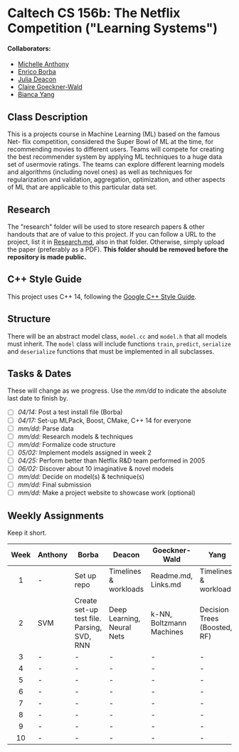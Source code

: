 # Caltech CS 156b: The Netflix Competition ("Learning Systems")

#### Collaborators:
 - [Michelle Anthony](https://github.com/michelle-aa)
 - [Enrico Borba](https://github.com/enricozb)
 - [Julia Deacon](https://github.com/jcdeacon)
 - [Claire Goeckner-Wald](http://claire.work/)
 - [Bianca Yang](https://github.com/xrdt)


## Class Description

This is a projects course in Machine Learning (ML) based on the famous Net-
flix competition, considered the Super Bowl of ML at the time, for recommending
movies to different users. Teams will compete for creating the best 
recommender system by applying ML techniques to a huge data set of usermovie
ratings. The teams can explore different learning models and algorithms
(including novel ones) as well as techniques for regularization and validation, aggregation,
optimization, and other aspects of ML that are applicable to this particular
data set.

## Research

The "research" folder will be used to store research papers & other handouts that are of value to this project. If you can follow a URL to the project, list it in [Research.md](research/Research.md), also in that folder. Otherwise, simply upload the paper (preferably as a PDF). **This folder should be removed before the repository is made public.**

## C++ Style Guide

This project uses C++ 14, following the [Google C++ Style Guide](https://google.github.io/styleguide/cppguide.html). 

## Structure

There will be an abstract model class, `model.cc` and `model.h` that all models must inherit. The `model` class will include functions `train`, `predict`, `serialize` and `deserialize` functions that must be implemented in all subclasses.

## Tasks & Dates
These will change as we progress. Use the *mm/dd* to indicate the absolute last date to finish by.

 - [ ] *04/14:* Post a test install file (Borba)
 - [ ] *04/17:* Set-up MLPack, Boost, CMake, C++ 14 for everyone
 - [ ] *mm/dd:* Parse data
 - [ ] *mm/dd:* Research models & techniques
 - [ ] *mm/dd:* Formalize code structure
 - [ ] *05/02:* Implement models assigned in week 2
 - [ ] *04/25:* Perform better than Netflix R&D team performed in 2005
 - [ ] *06/02:* Discover about 10 imaginative & novel models 
 - [ ] *mm/dd:* Decide on model(s) & technique(s)
 - [ ] *mm/dd:* Final submission
 - [ ] *mm/dd:* Make a project website to showcase work (optional)

## Weekly Assignments 
Keep it short.

| Week | Anthony   | Borba                                      | Deacon                     | Goeckner-Wald               | Yang                         |
|:----:|-----------|--------------------------------------------|----------------------------|-----------------------------|------------------------------|
|   1  | -         | Set up repo                                | Timelines & workloads      | Readme.md, Links.md         | Timelines & workloads        |
|   2  | SVM       | Create set-up test file. Parsing, SVD, RNN | Deep Learning, Neural Nets | k-NN, Boltzmann Machines    | Decision Trees (Boosted, RF) |
|   3  | -         | -                                          | -                          | -                           | -                            |
|   4  | -         | -                                          | -                          | -                           | -                            |
|   5  | -         | -                                          | -                          | -                           | -                            |
|   6  | -         | -                                          | -                          | -                           | -                            |
|   7  | -         | -                                          | -                          | -                           | -                            |
|   8  | -         | -                                          | -                          | -                           | -                            |
|   9  | -         | -                                          | -                          | -                           | -                            |
|   10 | -         | -                                          | -                          | -                           | -                            |


































